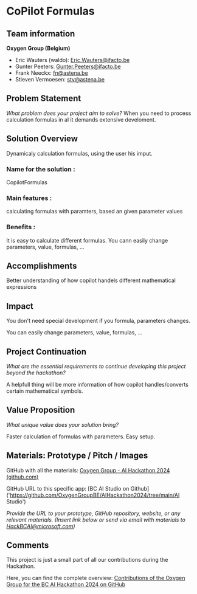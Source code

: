 # CoPilot Formulas

## Team information  

**Oxygen Group (Belgium)**

- Eric Wauters (waldo): Eric.Wauters@ifacto.be
- Gunter Peeters: Gunter.Peeters@ifacto.be
- Frank Neeckx: fn@astena.be
- Stieven Vermoesen: stv@astena.be

## Problem Statement
*What problem does your project aim to solve?* 
When you need to process calculation formulas in al it demands extensive develoment. 

## Solution Overview
Dynamicaly calculation formulas, using the user his imput.
  
### Name for the solution :
CopilotFormulas
 
### Main features :
calculating formulas with paramters, based an given parameter values
  
### Benefits :
It is easy to calculate different formulas.
You cann easily change parameters, value, formulas, ... 

## Accomplishments
Better understanding of how copilot handels different mathematical expressions

## Impact 
You don't need special development if you formula, parameters changes.

You can easily change parameters, value, formulas, ... 

## Project Continuation
*What are the essential requirements to continue developing this project beyond the hackathon?* 

A helpfull thing will be more information of how copilot handles/converts certain mathematical symbols.

## Value Proposition 
*What unique value does your solution bring?* 

Faster calculation of formulas with parameters. Easy setup.

## Materials: Prototype / Pitch / Images 
GitHub with all the materials: [Oxygen Group - AI Hackathon 2024 (github.com)](https://github.com/OxygenGroupBE/AIHackathon2024)

GitHub URL to this specific app: [BC AI Studio on Github]('https://github.com/OxygenGroupBE/AIHackathon2024/tree/main/AI Studio')

*Provide the URL to your prototype, GitHub repository, website, or any relevant materials.* 
*(Insert link below or send via email with materials to HackBCAI@microsoft.com)* 

## Comments

This project is just a small part of all our contributions during the Hackathon.  

Here, you can find the complete overview:  [Contributions of the Oxygen Group for the BC AI Hackathon 2024 on GitHub](https://github.com/OxygenGroupBE/AIHackathon2024/blob/main/ReadMe.md)
